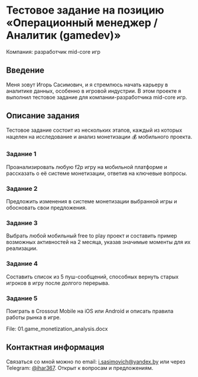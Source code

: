 # Тестовое задание на позицию «Операционный менеджер / Аналитик (gamedev)»

Компания: разработчик mid-core игр

## Введение

Меня зовут Игорь Сасимович, и я стремлюсь начать карьеру в аналитике данных, особенно в игровой индустрии. В этом проекте я выполнил тестовое задание для компании-разработчика mid-core игр.


## Описание задания
Тестовое задание состоит из нескольких этапов, каждый из которых нацелен на исследование и анализ монетизации 💰 мобильного проекта.

### Задание 1
Проанализировать любую f2p игру на мобильной платформе и рассказать о её системе монетизации, ответив на ключевые вопросы.

### Задание 2
Предложить изменения в системе монетизации выбранной игры и обосновать свои предложения.

### Задание 3
Выбрать любой мобильный free to play проект и составить пример возможных активностей на 2 месяца, указав значимые моменты для их реализации.

### Задание 4
Составить список из 5 пуш-сообщений, способных вернуть старых игроков в игру после долгого перерыва.

### Задание 5
Поиграть в Crossout Mobile на iOS или Android и описать правила работы рынка в игре.

File: 01.game_monetization_analysis.docx


## Контактная информация
Связаться со мной можно по email: i.sasimovich@yandex.by или через Telegram: [@ihar367](http://t.me/ihar367).
Открыт к вопросам и предложениям.


